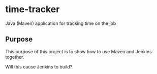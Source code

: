 # time-tracker
Java (Maven) application for tracking time on the job

## Purpose

This purpose of this project is to show how to use Maven and Jenkins together.

Will this cause Jenkins to build?
